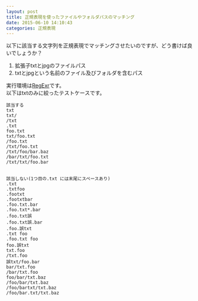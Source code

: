 ```yaml
---
layout: post
title: 正規表現を使ったファイルやフォルダパスのマッチング
date: 2015-06-10 14:10:43
categories: 正規表現
---
```

<!-- {% raw %} -->
<p>以下に該当する文字列を正規表現でマッチングさせたいのですが、どう書けば良いでしょうか？</p>

<ol>
<li>拡張子txtとjpgのファイルパス</li>
<li>txtとjpgという名前のファイル及びフォルダを含むパス</li>
</ol>

<p>実行環境は<a href="http://www.regexr.com/" rel="nofollow">RegExr</a>です。<br>
以下はtxtのみに絞ったテストケースです。</p>

<pre><code>該当する
txt
txt/
/txt
.txt
foo.txt
txt/foo.txt
/foo.txt
/txt/foo.txt
/txt/foo/bar.baz
/bar/txt/foo.txt
/txt/txt/foo.bar


該当しない(1つ目の.txt には末尾にスペースあり)
.txt 
.txtfoo
.footxt
.footxtbar
.foo.txt.bar
.foo.txt*.bar
.foo.txt誤
.foo.txt誤.bar
.foo.誤txt
.txt foo
.foo.txt foo
foo.誤txt
txt.foo
/txt.foo
誤txt/foo.bar
bar/txt.foo
/bar/txt.foo
foo/bar/txt.baz
/foo/bar/txt.baz
/foo/bartxt/txt.baz
/foo/bar.txt/txt.baz
</code></pre>
<!-- {% endraw %} -->
